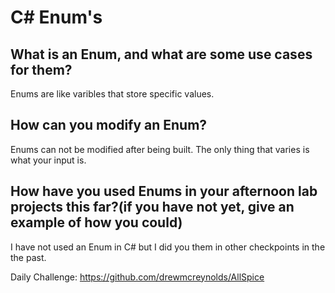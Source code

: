 # C# Enum's

## What is an Enum, and what are some use cases for them?

Enums are like varibles that store specific values. 

## How can you modify an Enum?

Enums can not be modified after being built. The only thing that varies is what your input is.

## How have you used Enums in your afternoon lab projects this far?(if you have not yet, give an example of how you could)

I have not used an Enum in C# but I did you them in other checkpoints in the the past.


Daily Challenge:
https://github.com/drewmcreynolds/AllSpice